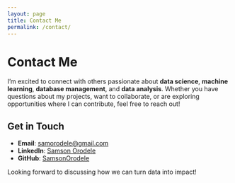 ```yaml
---
layout: page
title: Contact Me
permalink: /contact/
---
```


# Contact Me

I’m excited to connect with others passionate about **data science**, **machine learning**, **database management**, and **data analysis**. Whether you have questions about my projects, want to collaborate, or are exploring opportunities where I can contribute, feel free to reach out!

## Get in Touch

- **Email**: [samorodele@gmail.com](mailto:samorodele@gmail.com)
- **LinkedIn**: [Samson Orodele](https://www.linkedin.com/in/samsonorodele)
- **GitHub**: [SamsonOrodele](https://github.com/SamsonOrodele)

Looking forward to discussing how we can turn data into impact!
